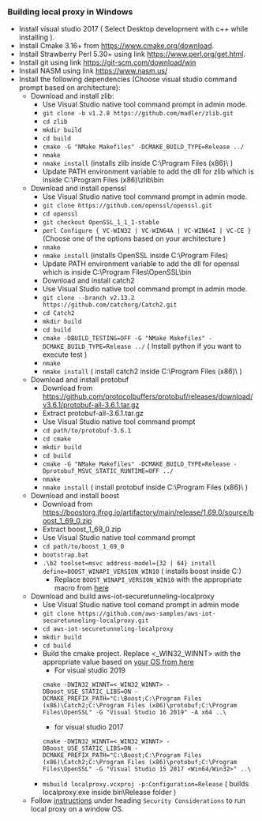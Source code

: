 ### Building local proxy in Windows
* Install visual studio 2017 ( Select Desktop development with c++ while installing ).
* Install Cmake 3.16+ from https://www.cmake.org/download.
* Install Strawberry Perl 5.30+ using link https://www.perl.org/get.html.
* Install git using link https://git-scm.com/download/win
* Install NASM using link https://www.nasm.us/
* Install the following dependencies (Choose visual studio command prompt based on architecture):
	* Download and install zlib:
		* Use Visual Studio native tool command prompt in admin mode.
		* `git clone -b v1.2.8 https://github.com/madler/zlib.git`
		* `cd zlib`
		* `mkdir build`
		* `cd build`
		* `cmake -G "NMake Makefiles" -DCMAKE_BUILD_TYPE=Release ../`
		* `nmake`
		* `nmake install` (installs zlib inside C:\Program Files (x86)\ )
		* Update PATH environment variable to add the dll for zlib which is inside C:\Program Files (x86)\zlib\bin
	* Download and install openssl
		* Use Visual Studio native tool command prompt in admin mode.
		* `git clone https://github.com/openssl/openssl.git`
		* `cd openssl`
		* `git checkout OpenSSL_1_1_1-stable`
		* `perl Configure { VC-WIN32 | VC-WIN64A | VC-WIN64I | VC-CE }` (Choose one of the options based on your architecture )
		* `nmake`
		* `nmake install` (installs OpenSSL inside C:\Program Files\)
		* Update PATH environment variable to add the dll for openssl which is inside C:\Program Files\OpenSSL\bin
		* Download and install catch2
		* Use Visual Studio native tool command prompt in admin mode.
		* `git clone --branch v2.13.2 https://github.com/catchorg/Catch2.git`
		* `cd Catch2`
		* `mkdir build`
		* `cd build`
		* `cmake -DBUILD_TESTING=OFF -G "NMake Makefiles" -DCMAKE_BUILD_TYPE=Release ../` ( Install python if you want to execute test )
		* `nmake`
		* `nmake install` ( install catch2 inside C:\Program Files (x86)\ )
	* Download and install protobuf
		* Download from https://github.com/protocolbuffers/protobuf/releases/download/v3.6.1/protobuf-all-3.6.1.tar.gz
		* Extract protobuf-all-3.6.1.tar.gz
		* Use Visual Studio native tool command prompt
		* `cd path/to/protobuf-3.6.1`
		* `cd cmake`
		* `mkdir build`
		* `cd build`
		* `cmake -G "NMake Makefiles" -DCMAKE_BUILD_TYPE=Release -Dprotobuf_MSVC_STATIC_RUNTIME=OFF ../`
		* `nmake`
		* `nmake install` ( install protobuf inside C:\Program Files (x86)\ )
	* Download and install boost
		* Download from https://boostorg.jfrog.io/artifactory/main/release/1.69.0/source/boost_1_69_0.zip
		* Extract boost_1_69_0.zip
		* Use Visual Studio native tool command prompt
		* `cd path/to/boost_1_69_0`
		* `bootstrap.bat`
		* `.\b2 toolset=msvc address-model={32 | 64} install define=BOOST_WINAPI_VERSION_WIN10` ( installs boost inside C:\)
			* Replace `BOOST_WINAPI_VERSION_WIN10` with the appropriate macro from [here](https://www.boost.org/doc/libs/develop/libs/winapi/doc/html/winapi/config.html)
	* Download and build aws-iot-securetunneling-localproxy
		* Use Visual Studio native tool comand prompt in admin mode
		* `git clone https://github.com/aws-samples/aws-iot-securetunneling-localproxy.git`
		* `cd aws-iot-securetunneling-localproxy`
		* `mkdir build`
		* `cd build`
		* Build the cmake project. Replace <_WIN32_WINNT> with the appropriate value based on [your OS from here](https://docs.microsoft.com/en-us/cpp/porting/modifying-winver-and-win32-winnt?view=vs-2019)
			* For visual studio 2019
			```
			cmake -DWIN32_WINNT=<_WIN32_WINNT> -DBoost_USE_STATIC_LIBS=ON -DCMAKE_PREFIX_PATH="C:\Boost;C:\Program Files (x86)\Catch2;C:\Program Files (x86)\protobuf;C:\Program Files\OpenSSL" -G "Visual Studio 16 2019" -A x64 ..\
			```
			* for visual studio 2017
			```
			cmake -DWIN32_WINNT=<_WIN32_WINNT> -DBoost_USE_STATIC_LIBS=ON -DCMAKE_PREFIX_PATH="C:\Boost;C:\Program Files (x86)\Catch2;C:\Program Files (x86)\protobuf;C:\Program Files\OpenSSL" -G "Visual Studio 15 2017 <Win64/Win32>" ..\
			```
		* `msbuild localproxy.vcxproj -p:Configuration=Release` ( builds localproxy.exe inside bin\Release folder )
	* Follow [instructions](https://github.com/aws-samples/aws-iot-securetunneling-localproxy) under heading `Security Considerations` to run local proxy on a window OS.
